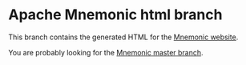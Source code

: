 # Apache Mnemonic html branch

This branch contains the generated HTML for the
[Mnemonic website](https://mnemonic.apache.org).

You are probably looking for the
[Mnemonic master branch](https://github.com/apache/incubator-nmemonic/tree/master).
